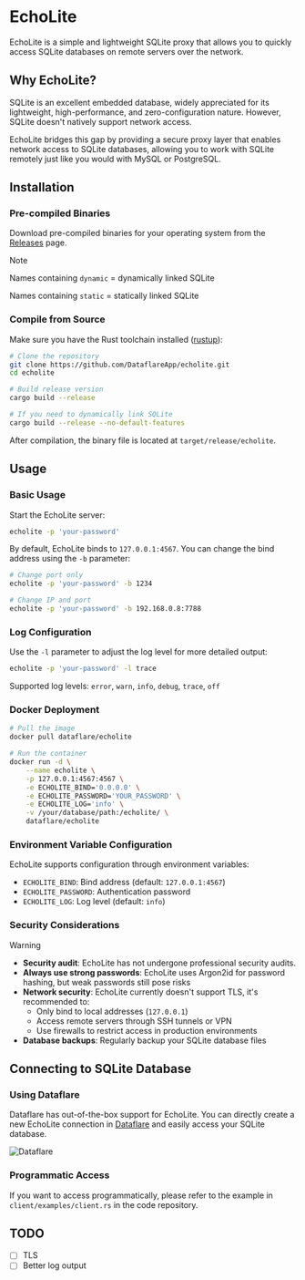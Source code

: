 # EchoLite

EchoLite is a simple and lightweight SQLite proxy that allows you to quickly access SQLite databases on remote servers over the network.

## Why EchoLite?

SQLite is an excellent embedded database, widely appreciated for its lightweight, high-performance, and zero-configuration nature. However, SQLite doesn't natively support network access.

EchoLite bridges this gap by providing a secure proxy layer that enables network access to SQLite databases, allowing you to work with SQLite remotely just like you would with MySQL or PostgreSQL.

## Installation

### Pre-compiled Binaries

Download pre-compiled binaries for your operating system from the [Releases](https://github.com/DataflareApp/echolite/releases) page.

> [!NOTE]
> Names containing `dynamic` = dynamically linked SQLite
> 
> Names containing `static` = statically linked SQLite

### Compile from Source

Make sure you have the Rust toolchain installed ([rustup](https://rustup.rs/)):

```bash
# Clone the repository
git clone https://github.com/DataflareApp/echolite.git
cd echolite

# Build release version
cargo build --release

# If you need to dynamically link SQLite
cargo build --release --no-default-features
```

After compilation, the binary file is located at `target/release/echolite`.

## Usage

### Basic Usage

Start the EchoLite server:

```bash
echolite -p 'your-password'
```

By default, EchoLite binds to `127.0.0.1:4567`. You can change the bind address using the `-b` parameter:

```bash
# Change port only
echolite -p 'your-password' -b 1234

# Change IP and port
echolite -p 'your-password' -b 192.168.0.8:7788
```

### Log Configuration

Use the `-l` parameter to adjust the log level for more detailed output:

```bash
echolite -p 'your-password' -l trace
```

Supported log levels: `error`, `warn`, `info`, `debug`, `trace`, `off`

### Docker Deployment

```bash
# Pull the image
docker pull dataflare/echolite

# Run the container
docker run -d \
    --name echolite \
    -p 127.0.0.1:4567:4567 \
    -e ECHOLITE_BIND='0.0.0.0' \
    -e ECHOLITE_PASSWORD='YOUR_PASSWORD' \
    -e ECHOLITE_LOG='info' \
    -v /your/database/path:/echolite/ \
    dataflare/echolite
```

### Environment Variable Configuration

EchoLite supports configuration through environment variables:

-   `ECHOLITE_BIND`: Bind address (default: `127.0.0.1:4567`)
-   `ECHOLITE_PASSWORD`: Authentication password
-   `ECHOLITE_LOG`: Log level (default: `info`)

### Security Considerations

> [!WARNING]
>
> -   **Security audit**: EchoLite has not undergone professional security audits.
> -   **Always use strong passwords**: EchoLite uses Argon2id for password hashing, but weak passwords still pose risks
> -   **Network security**: EchoLite currently doesn't support TLS, it's recommended to:
>     -   Only bind to local addresses (`127.0.0.1`)
>     -   Access remote servers through SSH tunnels or VPN
>     -   Use firewalls to restrict access in production environments
> -   **Database backups**: Regularly backup your SQLite database files

## Connecting to SQLite Database

### Using Dataflare

Dataflare has out-of-the-box support for EchoLite. You can directly create a new EchoLite connection in [Dataflare](https://dataflare.app) and easily access your SQLite database.

![Dataflare](https://github.com/user-attachments/assets/ee56dd92-b80c-4c7a-96bf-e17756f207bf)

### Programmatic Access

If you want to access programmatically, please refer to the example in `client/examples/client.rs` in the code repository.

## TODO

-   [ ] TLS
-   [ ] Better log output
